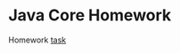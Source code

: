 # Java Core Homework

Homework [task](https://github.com/netology-code/jd-homeworks/blob/master/http/task2/README.md)

